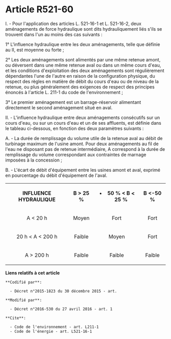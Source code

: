 # Article R521-60

I. - Pour l'application des articles L. 521-16-1 et L. 521-16-2, deux aménagements de force hydraulique sont dits
hydrauliquement liés s'ils se trouvent dans l'un au moins des cas suivants : 

1° L'influence hydraulique entre les deux aménagements, telle que définie au II, est moyenne ou forte ; 

2° Les deux aménagements sont alimentés par une même retenue amont, ou déversent dans une même retenue aval ou dans un même
cours d'eau, et les conditions d'exploitation des deux aménagements sont régulièrement dépendantes l'une de l'autre en raison
de la configuration physique, du respect des règles en matière de débit du cours d'eau ou de niveau de la retenue, ou plus
généralement des exigences de respect des principes énoncés à l'article L. 211-1 du code de l'environnement ; 

3° Le premier aménagement est un barrage-réservoir alimentant directement le second aménagement situé en aval. 

II. - L'influence hydraulique entre deux aménagements consécutifs sur un cours d'eau, ou sur un cours d'eau et un de ses
affluents, est définie dans le tableau ci-dessous, en fonction des deux paramètres suivants : 

A. - La durée de remplissage du volume utile de la retenue aval au débit de turbinage maximum de l'usine amont. Pour deux
aménagements au fil de l'eau ne disposant pas de retenue intermédiaire, A correspond à la durée de remplissage du volume
correspondant aux contraintes de marnage imposées à la concession ; 

B. - L'écart de débit d'équipement entre les usines amont et aval, exprimé en pourcentage du débit d'équipement de l'aval. 

<table>
    <tbody>
      <tr>
        <th>

INFLUENCE HYDRAULIQUE 

</th>
        <th>

B > 25 %

</th>
        <th>

- 50 % < B < 25 % 

</th>
        <th>

B <-50 % 

</th>
      </tr>
      <tr>
        <td valign="middle" align="center">

A < 20 h 

</td>
        <td align="center" valign="middle">

Moyen 

</td>
        <td valign="middle" align="center">

Fort 

</td>
        <td valign="middle" align="center">

Fort 

</td>
      </tr>
      <tr>
        <td align="center" valign="middle">

20 h < A < 200 h 

</td>
        <td align="center" valign="middle">

Faible 

</td>
        <td valign="middle" align="center">

Moyen 

</td>
        <td align="center" valign="middle">

Fort 

</td>
      </tr>
      <tr>
        <td align="center" valign="middle">

A > 200 h 

</td>
        <td valign="middle" align="center">

Faible 

</td>
        <td valign="middle" align="center">

Faible 

</td>
        <td valign="middle" align="center">

Faible</td>
      </tr>
    </tbody>
  </table>

**Liens relatifs à cet article**

	**Codifié par**:

	  - Décret n°2015-1823 du 30 décembre 2015 - art.

	**Modifié par**:

	  - Décret n°2016-530 du 27 avril 2016 - art. 1

	**Cite**:

	  - Code de l'environnement - art. L211-1
	  - Code de l'énergie - art. L521-16-1
